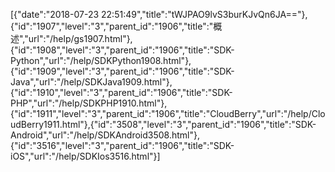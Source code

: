 [{"date":"2018-07-23 22:51:49","title":"tWJPAO9lvS3burKJvQn6JA=="},{"id":"1907","level":"3","parent_id":"1906","title":"概述","url":"/help/gs1907.html"},{"id":"1908","level":"3","parent_id":"1906","title":"SDK-Python","url":"/help/SDKPython1908.html"},{"id":"1909","level":"3","parent_id":"1906","title":"SDK-Java","url":"/help/SDKJava1909.html"},{"id":"1910","level":"3","parent_id":"1906","title":"SDK-PHP","url":"/help/SDKPHP1910.html"},{"id":"1911","level":"3","parent_id":"1906","title":"CloudBerry","url":"/help/CloudBerry1911.html"},{"id":"3508","level":"3","parent_id":"1906","title":"SDK-Android","url":"/help/SDKAndroid3508.html"},{"id":"3516","level":"3","parent_id":"1906","title":"SDK-iOS","url":"/help/SDKIos3516.html"}]